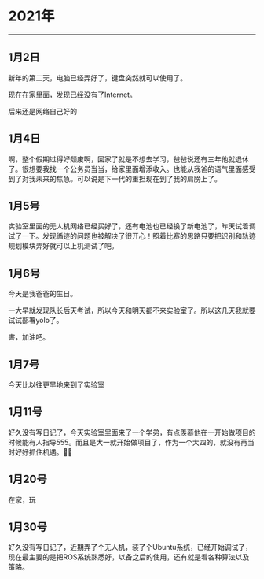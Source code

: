 # 2021年

---

## 1月2日

新年的第二天，电脑已经弄好了，键盘突然就可以使用了。

现在在家里面，发现已经没有了Internet。

后来还是网络自己好的

## 1月4日

啊，整个假期过得好颓废啊，回家了就是不想去学习，爸爸说还有三年他就退休了。很想要我找一个公务员当当，给家里面增添收入。也能从我爸的语气里面感受到了对我未来的焦急。可以说是下一代的重担现在到了我的肩膀上了。

## 1月5号

实验室里面的无人机网络已经买好了，还有电池也已经换了新电池了，昨天试着调试了一下。发现循迹的问题也被解决了很开心！照着比赛的思路只要把识别和轨迹规划模块弄好就可以上机测试了吧。

## 1月6号

今天是我爸爸的生日。

一大早就发现队长后天考试，所以今天和明天都不来实验室了。所以这几天我就要试试部署yolo了。

害，加油吧。

## 1月7号

今天比以往更早地来到了实验室

## 1月11号

好久没有写日记了，今天实验室里面来了一个学弟，有点羡慕他在一开始做项目的时候能有人指导555。而且是大一就开始做项目了，作为一个大四的，就没有再当时好好抓住机遇。:dancing_men:

## 1月20号

在家，玩

## 1月30号

好久没有写日记了，近期弄了个无人机，装了个Ubuntu系统，已经开始调试了，现在最主要的是把ROS系统熟悉好，以备之后的使用，还有就是看各种算法以及策略。